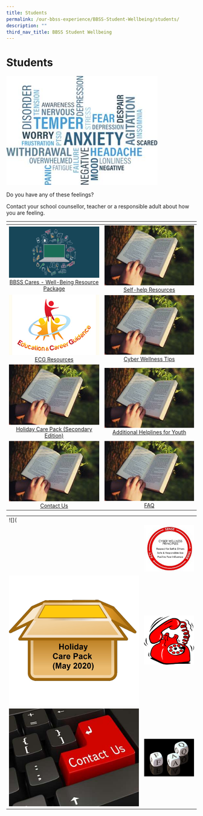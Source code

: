 ```yaml
---
title: Students
permalink: /our-bbss-experience/BBSS-Student-Wellbeing/students/
description: ""
third_nav_title: BBSS Student Wellbeing
---
```

# Students
![](/images/Our%20BBSS%20Experience/BBSS%20Student%20Wellbeing/Student/WordTitle.png)

Do you have any of these feelings?  
  
Contact your school counsellor, teacher or a responsible adult about how you are feeling.

<table>
<thead>
  <tr>
    <th style="width: 305px"></th>
    <th style="width: 305px"></th>
  </tr>
</thead>
<tbody>
  <tr>
    <td style="text-align: center;"><a href="https://bbss.padlet.org/MsJaniceLim/BBSSCares" target="_blank"><img src="/images/Our%20BBSS%20Experience/BBSS%20Student%20Wellbeing/Student/Well-Being%20Resource.jpg"></a><a href="https://bbss.padlet.org/MsJaniceLim/BBSSCares" target="_blank">BBSS Cares - Well-Being Resource Package</a></td>
    <td style="text-align: center;"><a href="" target="_blank"><img src="/images/Our%20BBSS%20Experience/BBSS%20Student%20Wellbeing/Student/selfhelp2.jpeg"></a><a href="" target="_blank">Self-help Resources</a></td>
  </tr>
  <tr>
    <td style="text-align: center;"><a href="" target="_blank"><img src="/images/Our%20BBSS%20Experience/BBSS%20Student%20Wellbeing/Student/MOE%20ECG%20logofinal_1.jpg"></a><a href="" target="_blank">ECG Resources </a></td>
    <td style="text-align: center;"><a href="" target="_blank"><img src="/images/Our%20BBSS%20Experience/BBSS%20Student%20Wellbeing/Student/selfhelp2.jpeg"></a><a href="" target="_blank">Cyber Wellness Tips </a></td>
  </tr>
  <tr>
    <td style="text-align: center;"><a href="" target="_blank"><img src="/images/Our%20BBSS%20Experience/BBSS%20Student%20Wellbeing/Student/selfhelp2.jpeg"></a><a href="" target="_blank">Holiday Care Pack (Secondary Edition) </a></td>
    <td style="text-align: center;"><a href="" target="_blank"><img src="/images/Our%20BBSS%20Experience/BBSS%20Student%20Wellbeing/Student/selfhelp2.jpeg"></a><a href="" target="_blank">Additional Helplines for Youth</a></td>
  </tr>
	  <tr>
    <td style="text-align: center;"><a href="" target="_blank"><img src="/images/Our%20BBSS%20Experience/BBSS%20Student%20Wellbeing/Student/selfhelp2.jpeg"></a><a href="" target="_blank">Contact Us</a></td>
    <td style="text-align: center;"><a href="" target="_blank"><img src="/images/Our%20BBSS%20Experience/BBSS%20Student%20Wellbeing/Student/selfhelp2.jpeg"></a><a href="" target="_blank">FAQ </a></td>
  </tr>
</tbody>
</table>

|   |   |
|---|---|
| ![](  | ![]()  |
|  ![]() | ![](/images/Our%20BBSS%20Experience/BBSS%20Student%20Wellbeing/Student/CW%20logo.jpg)  |
| ![](/images/Our%20BBSS%20Experience/BBSS%20Student%20Wellbeing/Student/Holiday%20Care%20Pack.jpg)  | ![](/images/Our%20BBSS%20Experience/BBSS%20Student%20Wellbeing/Student/telephone.jpg)  |
| ![](/images/Our%20BBSS%20Experience/BBSS%20Student%20Wellbeing/Student/Contact%20us.jpg)  | ![](/images/Our%20BBSS%20Experience/BBSS%20Student%20Wellbeing/Student/FAQ.jpg)  |